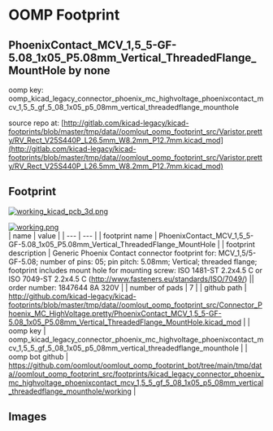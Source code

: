 # OOMP Footprint  
## PhoenixContact_MCV_1,5_5-GF-5.08_1x05_P5.08mm_Vertical_ThreadedFlange_MountHole  by none  
  
oomp key: oomp_kicad_legacy_connector_phoenix_mc_highvoltage_phoenixcontact_mcv_1,5_5_gf_5_08_1x05_p5_08mm_vertical_threadedflange_mounthole  
  
source repo at: [http://gitlab.com/kicad-legacy/kicad-footprints/blob/master/tmp/data//oomlout_oomp_footprint_src/Varistor.pretty/RV_Rect_V25S440P_L26.5mm_W8.2mm_P12.7mm.kicad_mod](http://gitlab.com/kicad-legacy/kicad-footprints/blob/master/tmp/data//oomlout_oomp_footprint_src/Varistor.pretty/RV_Rect_V25S440P_L26.5mm_W8.2mm_P12.7mm.kicad_mod)  
## Footprint  
  
[![working_kicad_pcb_3d.png](working_kicad_pcb_3d_600.png)](working_kicad_pcb_3d.png)  
  
[![working.png](working_600.png)](working.png)  
| name | value | 
| --- | --- | 
| footprint name | PhoenixContact_MCV_1,5_5-GF-5.08_1x05_P5.08mm_Vertical_ThreadedFlange_MountHole | 
| footprint description | Generic Phoenix Contact connector footprint for: MCV_1,5/5-GF-5.08; number of pins: 05; pin pitch: 5.08mm; Vertical; threaded flange; footprint includes mount hole for mounting screw: ISO 1481-ST 2.2x4.5 C or ISO 7049-ST 2.2x4.5 C (http://www.fasteners.eu/standards/ISO/7049/) || order number: 1847644 8A 320V | 
| number of pads | 7 | 
| github path | http://github.com/kicad-legacy/kicad-footprints/blob/master/tmp/data//oomlout_oomp_footprint_src/Connector_Phoenix_MC_HighVoltage.pretty/PhoenixContact_MCV_1,5_5-GF-5.08_1x05_P5.08mm_Vertical_ThreadedFlange_MountHole.kicad_mod | 
| oomp key | oomp_kicad_legacy_connector_phoenix_mc_highvoltage_phoenixcontact_mcv_1,5_5_gf_5_08_1x05_p5_08mm_vertical_threadedflange_mounthole | 
| oomp bot github | https://github.com/oomlout/oomlout_oomp_footprint_bot/tree/main/tmp/data//oomlout_oomp_footprint_src/footprints/kicad_legacy_connector_phoenix_mc_highvoltage_phoenixcontact_mcv_1,5_5_gf_5_08_1x05_p5_08mm_vertical_threadedflange_mounthole/working | 
## Images  
